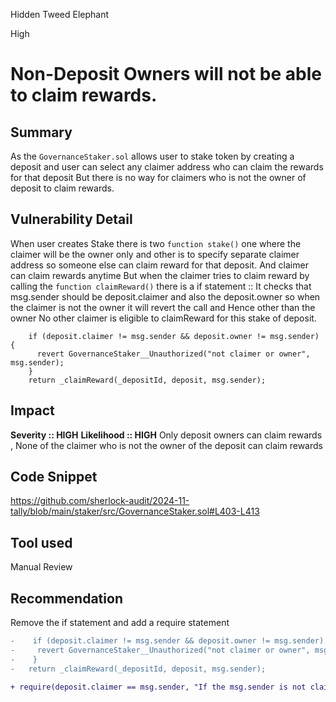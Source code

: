 Hidden Tweed Elephant

High

# Non-Deposit Owners will not be able to claim rewards.

## Summary
As the `GovernanceStaker.sol` allows user to stake token by creating a deposit and user can select any claimer address who can claim the rewards for that deposit But there is no way for claimers who is not the owner of deposit to claim rewards.

## Vulnerability Detail
When user creates Stake there is two `function stake()` one where the claimer will be the owner only and other is to specify separate claimer address so someone else can claim reward for that deposit.
And claimer can claim rewards anytime But when the claimer tries to claim reward by calling the `function claimReward()` there is a if statement :: It checks that msg.sender should be deposit.claimer and also the deposit.owner so when the claimer is not the owner it will revert the call and Hence other than the owner No other claimer is eligible to claimReward for this stake of deposit.
```solidity
    if (deposit.claimer != msg.sender && deposit.owner != msg.sender) {
      revert GovernanceStaker__Unauthorized("not claimer or owner", msg.sender);
    }
    return _claimReward(_depositId, deposit, msg.sender);
```

## Impact
**Severity :: HIGH**
**Likelihood :: HIGH**
Only deposit owners can claim rewards , None of the claimer who is not the owner of the deposit can claim rewards

## Code Snippet
https://github.com/sherlock-audit/2024-11-tally/blob/main/staker/src/GovernanceStaker.sol#L403-L413

## Tool used

Manual Review

## Recommendation
Remove the if statement and add a require statement
```diff 
-    if (deposit.claimer != msg.sender && deposit.owner != msg.sender) {
-     revert GovernanceStaker__Unauthorized("not claimer or owner", msg.sender);
-    }
-   return _claimReward(_depositId, deposit, msg.sender);

+ require(deposit.claimer == msg.sender, "If the msg.sender is not claimer than revert")

```